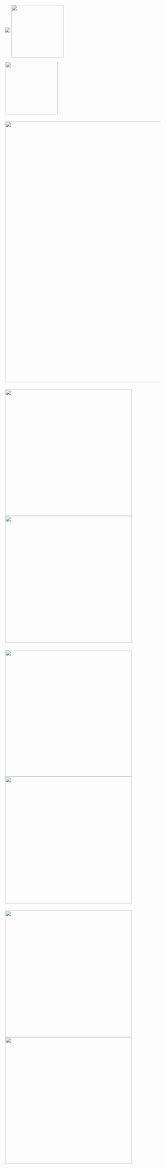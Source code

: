 ![](https://komarev.com/ghpvc/?username=Denellyne)
<a href="https://github.com/Denellyne/">
  <img height=170 align="center" src="https://github-readme-stats-eight-chi-79.vercel.app/api?username=Denellyne&show_icons=true&theme=aura&include_all_commits=true"/>
</a>

<a href="https://github.com/Denellyne/">
  <img height = 170 align="center" src="https://github-readme-streak-stats-delta-seven.vercel.app//?user=Denellyne&theme=aura&(https://git.io/streak-stats" />

  #####

</a>




<a href = "https://wakatime.com/@Denellyne">
<img width = 844 align="center"
src="https://github-readme-stats-eight-chi-79.vercel.app/api/wakatime?username=Denellyne&theme=aura&custom_title=Time&#160Spent&#160Coding"(https://wakatime.com/@Denellyne)>
</a>

###

<a href="https://github.com/Denellyne/PCXSense">
  <img width = 410 align="left" src="https://github-readme-stats-denellynes-projects.vercel.app/api/pin/?username=Denellyne&repo=PCXSense&theme=aura&(https://github.com/Denellyne/PCXSense" />
</a>

<a href="https://github.com/Denellyne/Argus-File-Explorer">
  <img width = 410 align="center"  src="https://github-readme-stats-denellynes-projects.vercel.app/api/pin/?username=Denellyne&repo=Argus&theme=aura&(https://github.com/Denellyne/Argus-File-Explorer" />

#####
</a>
<a href="https://github.com/Denellyne/Resource-Bomber">
  <img width = 410 align="left" src="https://github-readme-stats-denellynes-projects.vercel.app/api/pin/?username=Denellyne&repo=Resource-Bomber&theme=aura&(https://github.com/Denellyne/Resource-Bomber" />
</a>

<a href="https://github.com/Denellyne/ShinyTracker">
  <img width = 410 align="center"  src="https://github-readme-stats-denellynes-projects.vercel.app/api/pin/?username=Denellyne&repo=ShinyTracker&theme=aura&(https://github.com/Denellyne/ShinyTracker" />

#####
</a>

<a href="https://github.com/Denellyne/YoutubeDownloader">
  <img width = 410 align="left" src="https://github-readme-stats-denellynes-projects.vercel.app/api/pin/?username=Denellyne&repo=YoutubeDownloader&theme=aura&(https://github.com/Denellyne/YoutubeDownloader" />
</a>

<a href="https://github.com/Denellyne/Function-Benchmarker">
  <img width = 410 align="center"  src="https://github-readme-stats-denellynes-projects.vercel.app/api/pin/?username=Denellyne&repo=Function-Benchmarker&theme=aura&(https://github.com/Denellyne/Function-Benchmarker" />

#####
</a>




